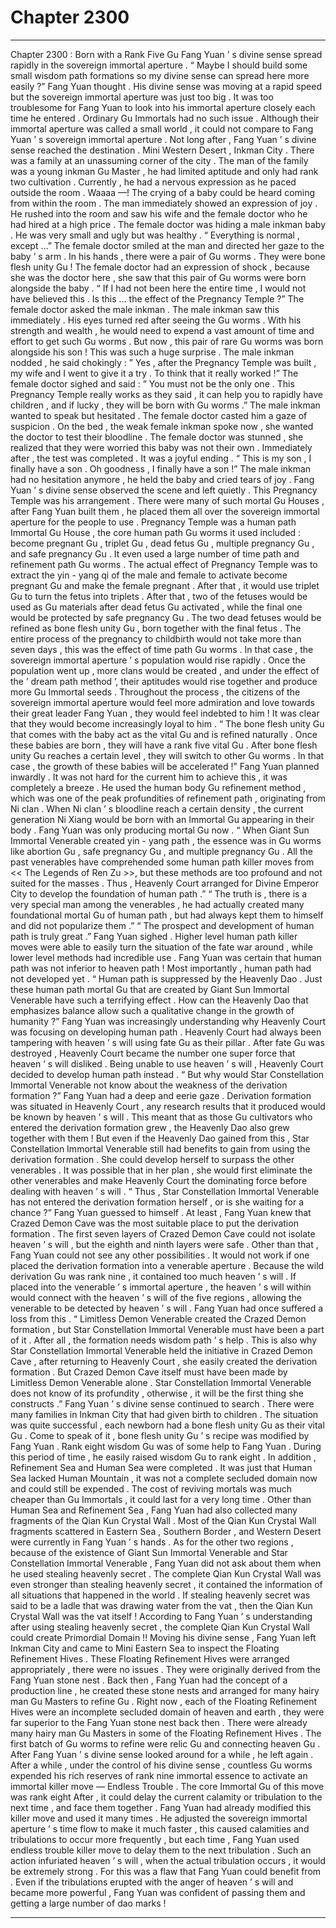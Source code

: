 
# Chapter 2300


---

Chapter 2300 : Born with a Rank Five Gu
Fang Yuan ’ s divine sense spread rapidly in the sovereign immortal aperture .
“ Maybe I should build some small wisdom path formations so my divine sense can spread here more easily ?” Fang Yuan thought .
His divine sense was moving at a rapid speed but the sovereign immortal aperture was just too big . It was too troublesome for Fang Yuan to look into his immortal aperture closely each time he entered .
Ordinary Gu Immortals had no such issue . Although their immortal aperture was called a small world , it could not compare to Fang Yuan ’ s sovereign immortal aperture .
Not long after , Fang Yuan ’ s divine sense reached the destination .
Mini Western Desert , Inkman City .
There was a family at an unassuming corner of the city .
The man of the family was a young inkman Gu Master , he had limited aptitude and only had rank two cultivation . Currently , he had a nervous expression as he paced outside the room .
Waaaa —!
The crying of a baby could be heard coming from within the room .
The man immediately showed an expression of joy .
He rushed into the room and saw his wife and the female doctor who he had hired at a high price .
The female doctor was hiding a male inkman baby .
He was very small and ugly but was healthy .
“ Everything is normal , except …” The female doctor smiled at the man and directed her gaze to the baby ’ s arm .
In his hands , there were a pair of Gu worms .
They were bone flesh unity Gu !
The female doctor had an expression of shock , because she was the doctor here , she saw that this pair of Gu worms were born alongside the baby .
“ If I had not been here the entire time , I would not have believed this . Is this … the effect of the Pregnancy Temple ?” The female doctor asked the male inkman .
The male inkman saw this immediately .
His eyes turned red after seeing the Gu worms .
With his strength and wealth , he would need to expend a vast amount of time and effort to get such Gu worms .
But now , this pair of rare Gu worms was born alongside his son !
This was such a huge surprise .
The male inkman nodded , he said chokingly : ” Yes , after the Pregnancy Temple was built , my wife and I went to give it a try . To think that it really worked !”
The female doctor sighed and said : ” You must not be the only one . This Pregnancy Temple really works as they said , it can help you to rapidly have children , and if lucky , they will be born with Gu worms .”
The male inkman wanted to speak but hesitated .
The female doctor casted him a gaze of suspicion .
On the bed , the weak female inkman spoke now , she wanted the doctor to test their bloodline .
The female doctor was stunned , she realized that they were worried this baby was not their own .
Immediately after , the test was completed .
It was a joyful ending .
“ This is my son , I finally have a son . Oh goodness , I finally have a son !” The male inkman had no hesitation anymore , he held the baby and cried tears of joy .
Fang Yuan ’ s divine sense observed the scene and left quietly .
This Pregnancy Temple was his arrangement .
There were many of such mortal Gu Houses , after Fang Yuan built them , he placed them all over the sovereign immortal aperture for the people to use .
Pregnancy Temple was a human path Immortal Gu House , the core human path Gu worms it used included : become pregnant Gu , triplet Gu , dead fetus Gu , multiple pregnancy Gu , and safe pregnancy Gu .
It even used a large number of time path and refinement path Gu worms .
The actual effect of Pregnancy Temple was to extract the yin - yang qi of the male and female to activate become pregnant Gu and make the female pregnant .
After that , it would use triplet Gu to turn the fetus into triplets .
After that , two of the fetuses would be used as Gu materials after dead fetus Gu activated , while the final one would be protected by safe pregnancy Gu .
The two dead fetuses would be refined as bone flesh unity Gu , born together with the final fetus .
The entire process of the pregnancy to childbirth would not take more than seven days , this was the effect of time path Gu worms .
In that case , the sovereign immortal aperture ’ s population would rise rapidly . Once the population went up , more clans would be created , and under the effect of the ’ dream path method ’, their aptitudes would rise together and produce more Gu Immortal seeds .
Throughout the process , the citizens of the sovereign immortal aperture would feel more admiration and love towards their great leader Fang Yuan , they would feel indebted to him !
It was clear that they would become increasingly loyal to him .
“ The bone flesh unity Gu that comes with the baby act as the vital Gu and is refined naturally . Once these babies are born , they will have a rank five vital Gu . After bone flesh unity Gu reaches a certain level , they will switch to other Gu worms . In that case , the growth of these babies will be accelerated !”
Fang Yuan planned inwardly .
It was not hard for the current him to achieve this , it was completely a breeze .
He used the human body Gu refinement method , which was one of the peak profundities of refinement path , originating from Ni clan .
When Ni clan ’ s bloodline reach a certain density , the current generation Ni Xiang would be born with an Immortal Gu appearing in their body .
Fang Yuan was only producing mortal Gu now .
“ When Giant Sun Immortal Venerable created yin - yang path , the essence was in Gu worms like abortion Gu , safe pregnancy Gu , and multiple pregnancy Gu . All the past venerables have comprehended some human path killer moves from << The Legends of Ren Zu >>, but these methods are too profound and not suited for the masses . Thus , Heavenly Court arranged for Divine Emperor City to develop the foundation of human path .”
“ The truth is , there is a very special man among the venerables , he had actually created many foundational mortal Gu of human path , but had always kept them to himself and did not popularize them .”
“ The prospect and development of human path is truly great .” Fang Yuan sighed .
Higher level human path killer moves were able to easily turn the situation of the fate war around , while lower level methods had incredible use .
Fang Yuan was certain that human path was not inferior to heaven path !
Most importantly , human path had not developed yet .
“ Human path is suppressed by the Heavenly Dao . Just these human path mortal Gu that are created by Giant Sun Immortal Venerable have such a terrifying effect . How can the Heavenly Dao that emphasizes balance allow such a qualitative change in the growth of humanity ?”
Fang Yuan was increasingly understanding why Heavenly Court was focusing on developing human path .
Heavenly Court had always been tampering with heaven ’ s will using fate Gu as their pillar .
After fate Gu was destroyed , Heavenly Court became the number one super force that heaven ’ s will disliked .
Being unable to use heaven ’ s will , Heavenly Court decided to develop human path instead .
“ But why would Star Constellation Immortal Venerable not know about the weakness of the derivation formation ?” Fang Yuan had a deep and eerie gaze .
Derivation formation was situated in Heavenly Court , any research results that it produced would be known by heaven ’ s will .
This meant that as those Gu cultivators who entered the derivation formation grew , the Heavenly Dao also grew together with them !
But even if the Heavenly Dao gained from this , Star Constellation Immortal Venerable still had benefits to gain from using the derivation formation .
She could develop herself to surpass the other venerables .
It was possible that in her plan , she would first eliminate the other venerables and make Heavenly Court the dominating force before dealing with heaven ’ s will .
“ Thus , Star Constellation Immortal Venerable has not entered the derivation formation herself , or is she waiting for a chance ?” Fang Yuan guessed to himself .
At least , Fang Yuan knew that Crazed Demon Cave was the most suitable place to put the derivation formation .
The first seven layers of Crazed Demon Cave could not isolate heaven ’ s will , but the eighth and ninth layers were safe .
Other than that , Fang Yuan could not see any other possibilities .
It would not work if one placed the derivation formation into a venerable aperture .
Because the wild derivation Gu was rank nine , it contained too much heaven ’ s will . If placed into the venerable ’ s immortal aperture , the heaven ’ s will within would connect with the heaven ’ s will of the five regions , allowing the venerable to be detected by heaven ’ s will .
Fang Yuan had once suffered a loss from this .
“ Limitless Demon Venerable created the Crazed Demon formation , but Star Constellation Immortal Venerable must have been a part of it . After all , the formation needs wisdom path ’ s help . This is also why Star Constellation Immortal Venerable held the initiative in Crazed Demon Cave , after returning to Heavenly Court , she easily created the derivation formation . But Crazed Demon Cave itself must have been made by Limitless Demon Venerable alone . Star Constellation Immortal Venerable does not know of its profundity , otherwise , it will be the first thing she constructs .”
Fang Yuan ’ s divine sense continued to search .
There were many families in Inkman City that had given birth to children .
The situation was quite successful , each newborn had a bone flesh unity Gu as their vital Gu .
Come to speak of it , bone flesh unity Gu ’ s recipe was modified by Fang Yuan .
Rank eight wisdom Gu was of some help to Fang Yuan .
During this period of time , he easily raised wisdom Gu to rank eight .
In addition , Refinement Sea and Human Sea were completed .
It was just that Human Sea lacked Human Mountain , it was not a complete secluded domain now and could still be expended .
The cost of reviving mortals was much cheaper than Gu Immortals , it could last for a very long time .
Other than Human Sea and Refinement Sea , Fang Yuan had also collected many fragments of the Qian Kun Crystal Wall .
Most of the Qian Kun Crystal Wall fragments scattered in Eastern Sea , Southern Border , and Western Desert were currently in Fang Yuan ’ s hands .
As for the other two regions , because of the existence of Giant Sun Immortal Venerable and Star Constellation Immortal Venerable , Fang Yuan did not ask about them when he used stealing heavenly secret .
The complete Qian Kun Crystal Wall was even stronger than stealing heavenly secret , it contained the information of all situations that happened in the world .
If stealing heavenly secret was said to be a ladle that was drawing water from the vat , then the Qian Kun Crystal Wall was the vat itself !
According to Fang Yuan ’ s understanding after using stealing heavenly secret , the complete Qian Kun Crystal Wall could create Primordial Domain !!
Moving his divine sense , Fang Yuan left Inkman City and came to Mini Eastern Sea to inspect the Floating Refinement Hives .
These Floating Refinement Hives were arranged appropriately , there were no issues .
They were originally derived from the Fang Yuan stone nest .
Back then , Fang Yuan had the concept of a production line , he created these stone nests and arranged for many hairy man Gu Masters to refine Gu .
Right now , each of the Floating Refinement Hives were an incomplete secluded domain of heaven and earth , they were far superior to the Fang Yuan stone nest back then .
There were already many hairy man Gu Masters in some of the Floating Refinement Hives .
The first batch of Gu worms to refine were relic Gu and connecting heaven Gu .
After Fang Yuan ’ s divine sense looked around for a while , he left again .
After a while , under the control of his divine sense , countless Gu worms expended his rich reserves of rank nine immortal essence to activate an immortal killer move — Endless Trouble .
The core Immortal Gu of this move was rank eight After , it could delay the current calamity or tribulation to the next time , and face them together .
Fang Yuan had already modified this killer move and used it many times .
He adjusted the sovereign immortal aperture ’ s time flow to make it much faster , this caused calamities and tribulations to occur more frequently , but each time , Fang Yuan used endless trouble killer move to delay them to the next tribulation .
Such an action infuriated heaven ’ s will , when the actual tribulation occurs , it would be extremely strong .
For this was a flaw that Fang Yuan could benefit from .
Even if the tribulations erupted with the anger of heaven ’ s will and became more powerful , Fang Yuan was confident of passing them and getting a large number of dao marks !

---

